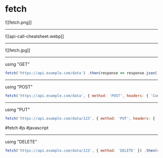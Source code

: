 # fetch
![[fetch.png]]
***

![[api-call-cheatsheet.webp]]
***
![[fetch.jpg]]
***
using "GET"
```javascript
fetch('https://api.example.com/data') .then(response => response.json()) .then(data => console.log(data));
```
***
using "POST"

```javascript
fetch('https://api.example.com/data', { method: 'POST', headers: { 'Content-Type': 'application/json' }, body: JSON.stringify({ name: 'John', age: 25 }) }) .then(response => response.json()) .then(data => console.log(data));
```

***
using "PUT"

```javascript
fetch('https://api.example.com/data/123', { method: 'PUT', headers: { 'Content-Type': 'application/json' }, body: JSON.stringify({ name: 'John', age: 26 }) }) .then(response => response.json()) .then(data => console.log(data));
```
#fetch #js #javascript 
***
using "DELETE"

```javascript
fetch('https://api.example.com/data/123', { method: 'DELETE' }) .then(response => console.log('Data deleted'));
```